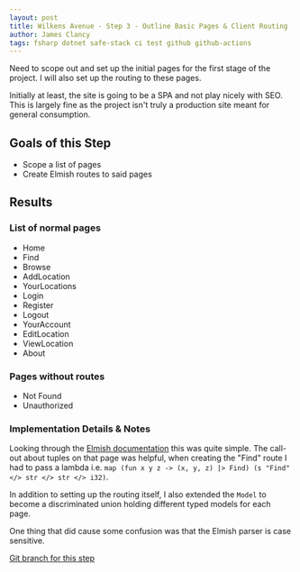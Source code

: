 ```yaml
---
layout: post
title: Wilkens Avenue - Step 3 - Outline Basic Pages & Client Routing
author: James Clancy
tags: fsharp dotnet safe-stack ci test github github-actions
---
```


Need to scope out and set up the initial pages for the first stage of the project. I will also set up the routing to these pages.

Initially at least, the site is going to be a SPA and not play nicely with SEO. This is largely fine as the project isn't truly a production site meant for general consumption.

## Goals of this Step
* Scope a list of pages
* Create Elmish routes to said pages

## Results

### List of normal pages
* Home
* Find
* Browse
* AddLocation
* YourLocations
* Login
* Register
* Logout
* YourAccount
* EditLocation
* ViewLocation
* About

### Pages without routes
* Not Found
* Unauthorized

### Implementation Details & Notes

Looking through the [Elmish documentation](https://elmish.github.io/browser/routing.html) this was quite simple. The call-out about tuples on that page was helpful, when creating the "Find" route I had to pass a lambda i.e. `map (fun x y z -> (x, y, z) |> Find) (s "Find" </> str </> str </> i32)`.

In addition to setting up the routing itself, I also extended the `Model` to become a discriminated union holding different typed models for each page. 

One thing that did cause some confusion was that the Elmish parser is case sensitive.


[Git branch for this step](https://github.com/jamesclancy/WilkensAvenue/tree/step-3)